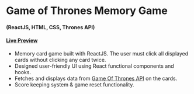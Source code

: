 # Game of Thrones Memory Game

#### (ReactJS, HTML, CSS, Thrones API)

#### [Live Preview](https://kingfeekra.github.io/memory-card-game/ "Memory Game")

* Memory card game built with ReactJS. The user must click all displayed cards without clicking any card twice.
* Designed user-friendly UI using React functional components and hooks.
* Fetches and displays data from [Game Of Thrones API]("https://thronesapi.com/" "Thrones API") on the cards.
* Score keeping system & game reset functionality.
